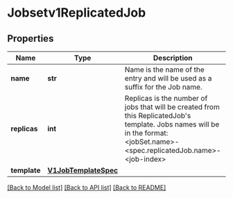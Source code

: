 # Jobsetv1ReplicatedJob

## Properties
Name | Type | Description | Notes
------------ | ------------- | ------------- | -------------
**name** | **str** | Name is the name of the entry and will be used as a suffix for the Job name. | [default to '']
**replicas** | **int** | Replicas is the number of jobs that will be created from this ReplicatedJob&#39;s template. Jobs names will be in the format: &lt;jobSet.name&gt;-&lt;spec.replicatedJob.name&gt;-&lt;job-index&gt; | [optional] 
**template** | [**V1JobTemplateSpec**](V1JobTemplateSpec.md) |  | 

[[Back to Model list]](../README.md#documentation-for-models) [[Back to API list]](../README.md#documentation-for-api-endpoints) [[Back to README]](../README.md)


